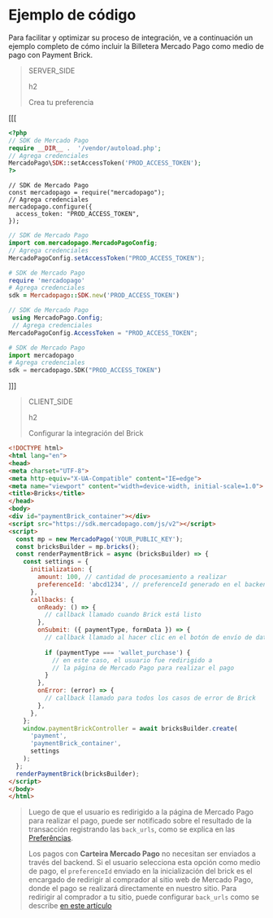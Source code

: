 # Ejemplo de código 

Para facilitar y optimizar su proceso de integración, ve a continuación un ejemplo completo de cómo incluir la Billetera Mercado Pago como medio de pago con Payment Brick. 

> SERVER_SIDE
>
> h2
>
> Crea tu preferencia

[[[
```php
<?php
// SDK de Mercado Pago
require __DIR__ .  '/vendor/autoload.php';
// Agrega credenciales
MercadoPago\SDK::setAccessToken('PROD_ACCESS_TOKEN');
?>
```

```node
// SDK de Mercado Pago
const mercadopago = require("mercadopago");
// Agrega credenciales
mercadopago.configure({
  access_token: "PROD_ACCESS_TOKEN",
});
```

```java
// SDK de Mercado Pago
import com.mercadopago.MercadoPagoConfig;
// Agrega credenciales
MercadoPagoConfig.setAccessToken("PROD_ACCESS_TOKEN");
```

```ruby
# SDK de Mercado Pago
require 'mercadopago'
# Agrega credenciales
sdk = Mercadopago::SDK.new('PROD_ACCESS_TOKEN')
```

```csharp
// SDK de Mercado Pago
 using MercadoPago.Config;
 // Agrega credenciales
MercadoPagoConfig.AccessToken = "PROD_ACCESS_TOKEN";
```

```python
# SDK de Mercado Pago
import mercadopago
# Agrega credenciales
sdk = mercadopago.SDK("PROD_ACCESS_TOKEN")
```
]]]

> CLIENT_SIDE
>
> h2
>
> Configurar la integración del Brick

```html
<!DOCTYPE html>
<html lang="en">
<head>
<meta charset="UTF-8">
<meta http-equiv="X-UA-Compatible" content="IE=edge">
<meta name="viewport" content="width=device-width, initial-scale=1.0">
<title>Bricks</title>
</head>
<body>
<div id="paymentBrick_container"></div>
<script src="https://sdk.mercadopago.com/js/v2"></script>
<script>
  const mp = new MercadoPago('YOUR_PUBLIC_KEY');
  const bricksBuilder = mp.bricks();
  const renderPaymentBrick = async (bricksBuilder) => {
    const settings = {
      initialization: {
        amount: 100, // cantidad de procesamiento a realizar
        preferenceId: 'abcd1234', // preferenceId generado en el backend
      },
      callbacks: {
        onReady: () => {
          // callback llamado cuando Brick está listo
        },
        onSubmit: ({ paymentType, formData }) => {
          // callback llamado al hacer clic en el botón de envío de datos
        
          if (paymentType === 'wallet_purchase') {
            // en este caso, el usuario fue redirigido a
            // la página de Mercado Pago para realizar el pago
          }
        },
        onError: (error) => {
          // callback llamado para todos los casos de error de Brick
        },
      },
    };
    window.paymentBrickController = await bricksBuilder.create(
      'payment',
      'paymentBrick_container',
      settings
    );
  };
  renderPaymentBrick(bricksBuilder);
</script>
</body>
</html>
```

> Luego de que el usuario es redirigido a la página de Mercado Pago para realizar el pago, puede ser notificado sobre el resultado de la transacción registrando las `back_urls`, como se explica en las [Preferências](/developers/es/docs/checkout-bricks/payment-brick/additional-customization/preferences).
>
> Los pagos con **Carteira Mercado Pago** no necesitan ser enviados a través del backend. Si el usuario selecciona esta opción como medio de pago, el `preferenceId` enviado en la inicialización del brick es el encargado de redirigir al comprador al sitio web de Mercado Pago, donde el pago se realizará directamente en nuestro sitio. Para redirigir al comprador a tu sitio, puede configurar `back_urls` como se describe [en este artículo](/developers/es/docs/checkout-bricks/payment-brick/additional-customization/preferences#bookmark_redirigir_al_comprador_a_tu_sitio_web)